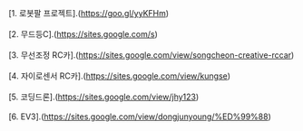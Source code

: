 
[1. 로봇팔 프로젝트].(https://goo.gl/yyKFHm)<br><br>
[2. 무드등C].(https://sites.google.com/s)<br><br>
[3. 무선조정 RC카].(https://sites.google.com/view/songcheon-creative-rccar)<br><br>
[4. 자이로센서 RC카].(https://sites.google.com/view/kungse)<br><br>
[5. 코딩드론].(https://sites.google.com/view/jhy123)<br><br>
[6. EV3].(https://sites.google.com/view/dongjunyoung/%ED%99%88)<br><br>
